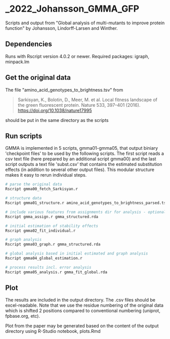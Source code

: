 # _2022_Johansson_GMMA_GFP
Scripts and output from "Global analysis of multi-mutants to improve protein function" by Johansson, Lindorff-Larsen and Winther.

Dependencies
------------
Runs with Rscript version 4.0.2 or newer.
Required packages: igraph, minpack.lm

Get the original data
---------------------
The file "amino_acid_genotypes_to_brightness.tsv" from
> Sarkisyan, K., Bolotin, D., Meer, M. et al. Local fitness landscape of the green fluorescent protein.
> Nature 533, 397–401 (2016). https://doi.org/10.1038/nature17995

should be put in the same directory as the scripts

Run scripts
-----------
GMMA is implemented in 5 scripts, gmma01-gmma05, that output biniary 'checkpoint files' to be used by the following scripts. The first script reads a csv text file (here prepared by an additional script gmma00) and the last script outputs a text file 'subst.csv' that contains the estimated substitution effects (in addition to several other output files). This modular structure makes it easy to rerun individual steps.

```bash
# parse the original data
Rscript gmma00_fetch_Sarkisyan.r

# structure data
Rscript gmma01_structure.r amino_acid_genotypes_to_brightness_parsed.tsv

# include various features from assignments dir for analysis - optional
Rscript gmma_assign.r gmma_structured.rda

# initial estimation of stability effects
Rscript gmma02_fit_individual.r

# graph analysis
Rscript gmma03_graph.r gmma_structured.rda

# global analysis based in initial estimated and graph analysis
Rscript gmma04_global_estimation.r

# process results incl. error analysis
Rscript gmma05_analysis.r gmma_fit_global.rda
```
Plot
----
The results are included in the output directory. The .csv files should be excel-readable. Note that we
use the residue numbering of the original data which is shifted 2 positions compared to conventional
numbering (uniprot, fpbase.org, etc).

Plot from the paper may be generated based on the content of the output directory using R-Studio
notebook, plots.Rmd


